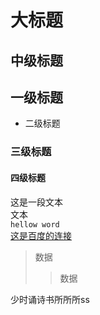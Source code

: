 大标题
===
中级标题
---
一级标题
-
* 二级标题
### 三级标题
#### 四级标题
这是一段文本<br/>文本<br/>
`hellow word`<br/>
[这是百度的连接](www.baidu.com)
>数据
>>数据

   少时诵诗书所所所ss
